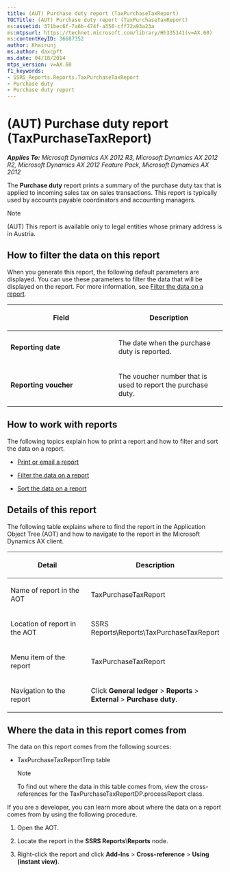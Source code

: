```yaml
---
title: (AUT) Purchase duty report (TaxPurchaseTaxReport)
TOCTitle: (AUT) Purchase duty report (TaxPurchaseTaxReport)
ms:assetid: 371bec6f-7a6b-474f-a356-cff72a93a23a
ms:mtpsurl: https://technet.microsoft.com/library/Hh335141(v=AX.60)
ms:contentKeyID: 36687352
author: Khairunj
ms.author: daxcpft
ms.date: 04/18/2014
mtps_version: v=AX.60
f1_keywords:
- SSRS_Reports.Reports.TaxPurchaseTaxReport
- Purchase duty
- Purchase duty report
---
```


# (AUT) Purchase duty report (TaxPurchaseTaxReport) 


_**Applies To:** Microsoft Dynamics AX 2012 R3, Microsoft Dynamics AX 2012 R2, Microsoft Dynamics AX 2012 Feature Pack, Microsoft Dynamics AX 2012_

The **Purchase duty** report prints a summary of the purchase duty tax that is applied to incoming sales tax on sales transactions. This report is typically used by accounts payable coordinators and accounting managers.


> [!NOTE]
> <P>(AUT) This report is available only to legal entities whose primary address is in Austria.</P>



## How to filter the data on this report

When you generate this report, the following default parameters are displayed. You can use these parameters to filter the data that will be displayed on the report. For more information, see [Filter the data on a report](filter-the-data-on-a-report.md).

<table>
<colgroup>
<col style="width: 50%" />
<col style="width: 50%" />
</colgroup>
<thead>
<tr class="header">
<th><p>Field</p></th>
<th><p>Description</p></th>
</tr>
</thead>
<tbody>
<tr class="odd">
<td><p><strong>Reporting date</strong></p></td>
<td><p>The date when the purchase duty is reported.</p></td>
</tr>
<tr class="even">
<td><p><strong>Reporting voucher</strong></p></td>
<td><p>The voucher number that is used to report the purchase duty.</p></td>
</tr>
</tbody>
</table>


## How to work with reports

The following topics explain how to print a report and how to filter and sort the data on a report.

  - [Print or email a report](print-or-email-a-report.md)

  - [Filter the data on a report](filter-the-data-on-a-report.md)

  - [Sort the data on a report](sort-the-data-on-a-report.md)

## Details of this report

The following table explains where to find the report in the Application Object Tree (AOT) and how to navigate to the report in the Microsoft Dynamics AX client.

<table>
<colgroup>
<col style="width: 50%" />
<col style="width: 50%" />
</colgroup>
<thead>
<tr class="header">
<th><p>Detail</p></th>
<th><p>Description</p></th>
</tr>
</thead>
<tbody>
<tr class="odd">
<td><p>Name of report in the AOT</p></td>
<td><p>TaxPurchaseTaxReport</p></td>
</tr>
<tr class="even">
<td><p>Location of report in the AOT</p></td>
<td><p>SSRS Reports\Reports\TaxPurchaseTaxReport</p></td>
</tr>
<tr class="odd">
<td><p>Menu item of the report</p></td>
<td><p>TaxPurchaseTaxReport</p></td>
</tr>
<tr class="even">
<td><p>Navigation to the report</p></td>
<td><p>Click <strong>General ledger</strong> &gt; <strong>Reports</strong> &gt; <strong>External</strong> &gt; <strong>Purchase duty</strong>.</p></td>
</tr>
</tbody>
</table>


## Where the data in this report comes from

The data on this report comes from the following sources:

  - TaxPurchaseTaxReportTmp table
    

    > [!NOTE]
    > <P>To find out where the data in this table comes from, view the cross-references for the TaxPurchaseTaxReportDP.processReport class.</P>



If you are a developer, you can learn more about where the data on a report comes from by using the following procedure.

1.  Open the AOT.

2.  Locate the report in the **SSRS Reports**\\**Reports** node.

3.  Right-click the report and click **Add-Ins** \> **Cross-reference** \> **Using (instant view)**.

  


